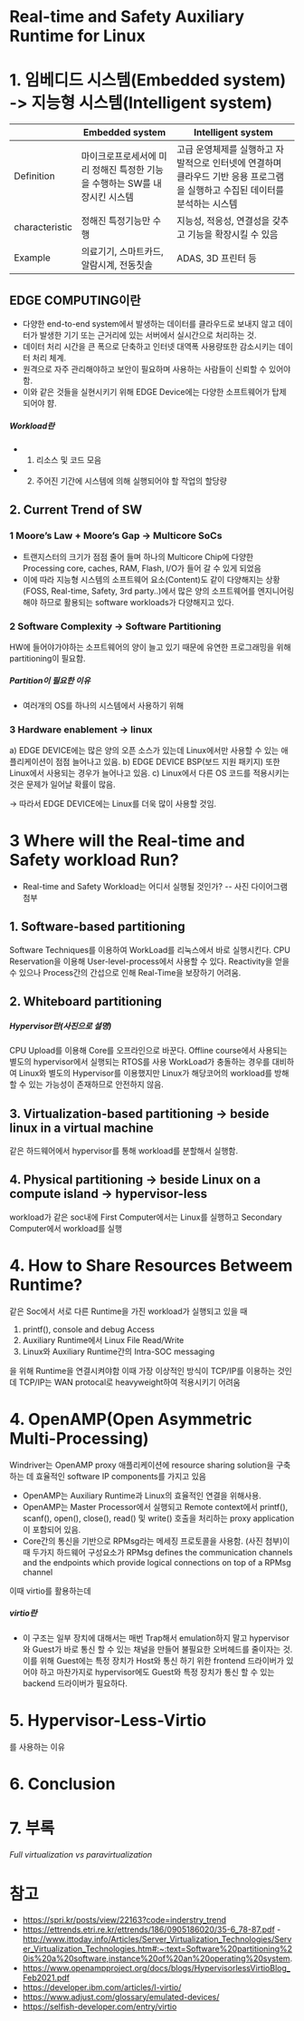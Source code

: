 #  Real-time and Safety Auxiliary Runtime for Linux

# 1. 임베디드 시스템(Embedded system) -> 지능형 시스템(Intelligent system)


|                |Embedded system                |Intelligent system           |
|----------------|-------------------------------|-----------------------------|
|Definition      |마이크로프로세서에 미리 정해진 특정한 기능을 수행하는 SW를 내장시킨 시스템|고급 운영체제를 실행하고 자발적으로 인터넷에 연결하며 클라우드 기반 응용 프로그램을 실행하고 수집된 데이터를 분석하는 시스템            |
|characteristic  |정해진 특정기능만 수행            |지능성, 적응성, 연결성을 갖추고 기능을 확장시킬 수 있음|
|Example         | 의료기기, 스마트카드, 알람시계, 전동칫솔|ADAS, 3D 프린터 등            |  

## EDGE COMPUTING이란
 
- 다양한 end-to-end system에서 발생하는 데이터를 클라우드로 보내지 않고 데이터가 발생한 기기 또는 근거리에 있는 서버에서 실시간으로 처리하는 것.
- 데이터 처리 시간을 큰 폭으로 단축하고 인터넷 대역폭 사용량또한 감소시키는 데이터 처리 체계.  
- 원격으로 자주 관리해야하고 보안이 필요하며 사용하는 사람들이 신뢰할 수 있어야 함. 
- 이와 같은 것들을 실현시키기 위해 EDGE Device에는 다양한 소프트웨어가 탑제 되어야 햠.

##### Workload란 
- 1. 리소스 및 코드 모음 
- 2. 주어진 기간에 시스템에 의해 실행되어야 할 작업의 할당량

## 2. Current Trend of SW

### 1  Moore’s Law +  Moore’s Gap -> Multicore SoCs

- 트랜지스터의 크기가 점점 줄어 들며 하나의 Multicore Chip에 다양한 Processing core, caches, RAM, Flash, I/O가 들어 갈 수 있게 되었음  
- 이에 따라 지능형 시스템의 소프트웨어 요소(Content)도 같이 다양해지는 상황(FOSS, Real-time, Safety, 3rd party..)에서 많은 양의 소프트웨어를 엔지니어링해야 하므로 활용되는 software workloads가 다양해지고 있다.

### 2 Software Complexity -> Software Partitioning

HW에 들어야가야하는 소프트웨어의 양이 늘고 있기 때문에 유연한 프로그래밍을 위해 partitioning이 필요함.

##### Partition이 필요한 이유
- 여러개의 OS를 하나의 시스템에서 사용하기 위해

### 3 Hardware enablement -> linux

a) EDGE DEVICE에는 많은 양의 오픈 소스가 있는데 Linux에서만 사용할 수 있는 애플리케이션이 점점 늘어나고 있음.
b) EDGE DEVICE BSP(보드 지원 패키지) 또한 Linux에서 사용되는 경우가 늘어나고 있음.
c) Linux에서 다른 OS 코드를 적용시키는 것은 문제가 일어날 확률이 많음.

→ 따라서 EDGE DEVICE에는 Linux를 더욱 많이 사용할 것임.

# 3 Where will the Real-time and Safety workload Run?

- Real-time and Safety Workload는 어디서 실행될 것인가? -- 사진 다이어그램 첨부

## 1. Software-based partitioning  

Software Techniques를 이용하여 WorkLoad를 리눅스에서 바로 실행시킨다.
CPU Reservation을 이용해 User-level-process에서 사용할 수 있다.
Reactivity을 얻을 수 있으나 Process간의 간섭으로 인해 Real-Time을 보장하기 어려움. 

## 2. Whiteboard partitioning

##### Hypervisor란(사진으로 설명)

CPU Upload를 이용해 Core를 오프라인으로 바꾼다.
Offline course에서 사용되는 별도의 hypervisor에서 실행되는 RTOS를 사용
WorkLoad가 충돌하는 경우를 대비하여 Linux와 별도의 Hypervisor를 이용했지만 
Linux가 해당코어의 workload를 방해할 수 있는 가능성이 존재하므로 안전하지 않음.

## 3. Virtualization-based partitioning -> beside linux in a virtual machine

같은 하드웨어에서 hypervisor를 통해 workload를 분할해서 실행함.

## 4. Physical partitioning -> beside Linux on a compute island -> hypervisor-less

workload가 같은 soc내에 First Computer에서는 Linux를 실행하고 Secondary Computer에서 workload를 실행

# 4. How to Share Resources Betweem Runtime?

같은 Soc에서 서로 다른 Runtime을 가진 workload가 실행되고 있을 때

1. printf(), console and debug Access
2. Auxiliary Runtime에서 Linux File Read/Write
3. Linux와 Auxiliary Runtime간의 Intra-SOC messaging

을 위해 Runtime을 연결시켜야함 이때 가장 이상적인 방식이 TCP/IP를 이용하는 것인데
TCP/IP는 WAN protocal로 heavyweight하여 적용시키기 어려움

# 4. OpenAMP(Open Asymmetric Multi-Processing)

Windriver는 OpenAMP proxy 애플리케이션에 resource sharing solution을 구축하는 데 효율적인 software IP components를 가지고 있음

- OpenAMP는 Auxiliary Runtime과 Linux의 효율적인 연결을 위해사용.
- OpenAMP는 Master Processor에서 실행되고 Remote context에서 printf(), scanf(), open(), close(), read() 및 write() 호출을 처리하는 proxy application이 포함되어 있음.
- Core간의 통신을 기반으로 RPMsg라는 메세징 프로토콜을 사용함. (사진 첨부)이때 두가지 하드웨어 구성요소가 RPMsg defines the communication channels and the endpoints which provide logical connections on top of a RPMsg channel

이때 virtio를 활용하는데

##### virtio란
- 이 구조는 일부 장치에 대해서는 매번 Trap해서 emulation하지 말고 hypervisor와 Guest가 바로 통신 할 수 있는 채널을 만들어 불필요한 오버헤드를 줄이자는 것. 이를 위해 Guest에는 특정 장치가 Host와 통신 하기 위한 frontend 드라이버가 있어야 하고 마찬가지로 hypervisor에도 Guest와 특정 장치가 통신 할 수 있는 backend 드라이버가 필요하다.

# 5. Hypervisor-Less-Virtio
를 사용하는 이유

# 6. Conclusion
# 7. 부록 
###### Full virtualization vs paravirtualization

# 참고
- https://spri.kr/posts/view/22163?code=inderstry_trend
- https://ettrends.etri.re.kr/ettrends/186/0905186020/35-6_78-87.pdf
-http://www.ittoday.info/Articles/Server_Virtualization_Technologies/Server_Virtualization_Technologies.htm#:~:text=Software%20partitioning%20is%20a%20software,instance%20of%20an%20operating%20system.
- https://www.openampproject.org/docs/blogs/HypervisorlessVirtioBlog_Feb2021.pdf
- https://developer.ibm.com/articles/l-virtio/
- https://www.adjust.com/glossary/emulated-devices/
- https://selfish-developer.com/entry/virtio
